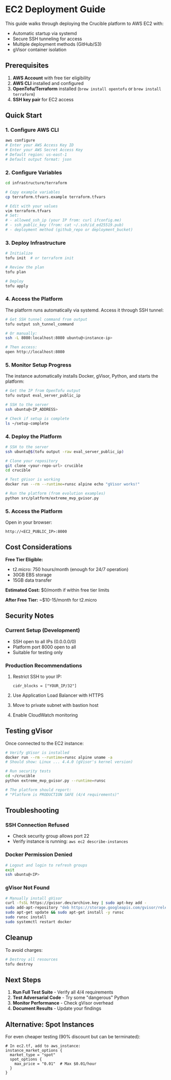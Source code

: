 # EC2 Deployment Guide

This guide walks through deploying the Crucible platform to AWS EC2 with:
- Automatic startup via systemd
- Secure SSH tunneling for access
- Multiple deployment methods (GitHub/S3)
- gVisor container isolation

## Prerequisites

1. **AWS Account** with free tier eligibility
2. **AWS CLI** installed and configured
3. **OpenTofu/Terraform** installed (`brew install opentofu` or `brew install terraform`)
4. **SSH key pair** for EC2 access

## Quick Start

### 1. Configure AWS CLI

```bash
aws configure
# Enter your AWS Access Key ID
# Enter your AWS Secret Access Key
# Default region: us-east-1
# Default output format: json
```

### 2. Configure Variables

```bash
cd infrastructure/terraform

# Copy example variables
cp terraform.tfvars.example terraform.tfvars

# Edit with your values
vim terraform.tfvars
# Set:
# - allowed_ssh_ip (your IP from: curl ifconfig.me)
# - ssh_public_key (from: cat ~/.ssh/id_ed25519.pub)
# - deployment method (github_repo or deployment_bucket)
```

### 3. Deploy Infrastructure

```bash
# Initialize
tofu init  # or terraform init

# Review the plan
tofu plan

# Deploy
tofu apply
```

### 4. Access the Platform

The platform runs automatically via systemd. Access it through SSH tunnel:

```bash
# Get SSH tunnel command from output
tofu output ssh_tunnel_command

# Or manually:
ssh -L 8080:localhost:8080 ubuntu@<instance-ip>

# Then access:
open http://localhost:8080
```

### 5. Monitor Setup Progress

The instance automatically installs Docker, gVisor, Python, and starts the platform:

```bash
# Get the IP from OpenTofu output
tofu output eval_server_public_ip

# SSH to the server
ssh ubuntu@<IP_ADDRESS>

# Check if setup is complete
ls ~/setup-complete
```

### 4. Deploy the Platform

```bash
# SSH to the server
ssh ubuntu@$(tofu output -raw eval_server_public_ip)

# Clone your repository
git clone <your-repo-url> crucible
cd crucible

# Test gVisor is working
docker run --rm --runtime=runsc alpine echo "gVisor works!"

# Run the platform (from evolution examples)
python src/platform/extreme_mvp_gvisor.py
```

### 5. Access the Platform

Open in your browser:
```
http://<EC2_PUBLIC_IP>:8000
```

## Cost Considerations

**Free Tier Eligible:**
- t2.micro: 750 hours/month (enough for 24/7 operation)
- 30GB EBS storage
- 15GB data transfer

**Estimated Cost:** $0/month if within free tier limits

**After Free Tier:** ~$10-15/month for t2.micro

## Security Notes

### Current Setup (Development)
- SSH open to all IPs (0.0.0.0/0)
- Platform port 8000 open to all
- Suitable for testing only

### Production Recommendations
1. Restrict SSH to your IP:
   ```hcl
   cidr_blocks = ["YOUR_IP/32"]
   ```

2. Use Application Load Balancer with HTTPS

3. Move to private subnet with bastion host

4. Enable CloudWatch monitoring

## Testing gVisor

Once connected to the EC2 instance:

```bash
# Verify gVisor is installed
docker run --rm --runtime=runsc alpine uname -a
# Should show: Linux ... 4.4.0 (gVisor's kernel version)

# Run security tests
cd ~/crucible
python extreme_mvp_gvisor.py --runtime=runsc

# The platform should report:
# "Platform is PRODUCTION SAFE (4/4 requirements)"
```

## Troubleshooting

### SSH Connection Refused
- Check security group allows port 22
- Verify instance is running: `aws ec2 describe-instances`

### Docker Permission Denied
```bash
# Logout and login to refresh groups
exit
ssh ubuntu@<IP>
```

### gVisor Not Found
```bash
# Manually install gVisor
curl -fsSL https://gvisor.dev/archive.key | sudo apt-key add -
sudo add-apt-repository "deb https://storage.googleapis.com/gvisor/releases release main"
sudo apt-get update && sudo apt-get install -y runsc
sudo runsc install
sudo systemctl restart docker
```

## Cleanup

To avoid charges:

```bash
# Destroy all resources
tofu destroy
```

## Next Steps

1. **Run Full Test Suite** - Verify all 4/4 requirements
2. **Test Adversarial Code** - Try some "dangerous" Python
3. **Monitor Performance** - Check gVisor overhead
4. **Document Results** - Update your findings

## Alternative: Spot Instances

For even cheaper testing (90% discount but can be terminated):

```hcl
# In ec2.tf, add to aws_instance:
instance_market_options {
  market_type = "spot"
  spot_options {
    max_price = "0.01"  # Max $0.01/hour
  }
}
```